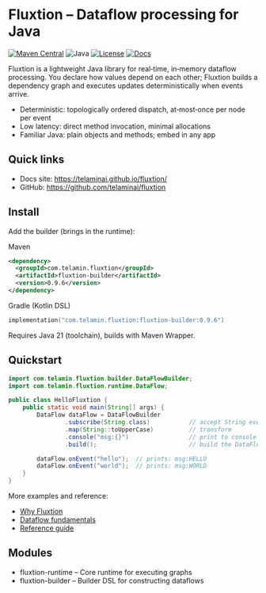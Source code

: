 # Fluxtion – Dataflow processing for Java

[![Maven Central](https://img.shields.io/maven-central/v/com.telamin.fluxtion/fluxtion-builder.svg)](https://search.maven.org/search?q=g:com.telamin.fluxtion)
![Java](https://img.shields.io/badge/java-21+-blue)
[![License](https://img.shields.io/badge/license-AGPL%2FSSPL-important)](./LICENSE)
[![Docs](https://img.shields.io/badge/docs-website-blue)](https://telaminai.github.io/fluxtion/)

Fluxtion is a lightweight Java library for real‑time, in‑memory dataflow processing. You declare how values depend on each other; Fluxtion builds a dependency graph and executes updates deterministically when events arrive.

- Deterministic: topologically ordered dispatch, at‑most‑once per node per event
- Low latency: direct method invocation, minimal allocations
- Familiar Java: plain objects and methods; embed in any app

## Quick links
- Docs site: https://telaminai.github.io/fluxtion/
- GitHub: https://github.com/telaminai/fluxtion

## Install
Add the builder (brings in the runtime):

Maven
```xml
<dependency>
  <groupId>com.telamin.fluxtion</groupId>
  <artifactId>fluxtion-builder</artifactId>
  <version>0.9.6</version>
</dependency>
```

Gradle (Kotlin DSL)
```kotlin
implementation("com.telamin.fluxtion:fluxtion-builder:0.9.6")
```

Requires Java 21 (toolchain), builds with Maven Wrapper.

## Quickstart
```java
import com.telamin.fluxtion.builder.DataFlowBuilder;
import com.telamin.fluxtion.runtime.DataFlow;

public class HelloFluxtion {
    public static void main(String[] args) {
        DataFlow dataFlow = DataFlowBuilder
                .subscribe(String.class)           // accept String events
                .map(String::toUpperCase)          // transform
                .console("msg:{}")                 // print to console
                .build();                          // build the DataFlow

        dataFlow.onEvent("hello");  // prints: msg:HELLO
        dataFlow.onEvent("world");  // prints: msg:WORLD
    }
}
```

More examples and reference:
- [Why Fluxtion](docs/home/why-fluxtion.md)
- [Dataflow fundamentals](docs/home/dataflow-fundamentals.md)
- [Reference guide](docs/reference/reference-documentation.md)

## Modules
- fluxtion-runtime – Core runtime for executing graphs
- fluxtion-builder – Builder DSL for constructing dataflows



